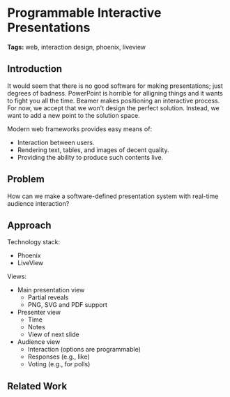 # Programmable Interactive Presentations

**Tags:** web, interaction design, phoenix, liveview

## Introduction

It would seem that there is no good software for making presentations; just degrees of badness. PowerPoint is horrible for alligning things and it wants to fight you all the time. Beamer makes positioning an interactive process. For now, we accept that we won't design the perfect solution. Instead, we want to add a new point to the solution space.

Modern web frameworks provides easy means of:
- Interaction between users.
- Rendering text, tables, and images of decent quality.
- Providing the ability to produce such contents live.

## Problem

How can we make a software-defined presentation system with real-time audience interaction?

## Approach

Technology stack:
- Phoenix
- LiveView

Views:
- Main presentation view
  - Partial reveals
  - PNG, SVG and PDF support
- Presenter view
  - Time
  - Notes
  - View of next slide
- Audience view
  - Interaction (options are programmable)
  - Responses (e.g., like)
  - Voting (e.g., for polls)

## Related Work

